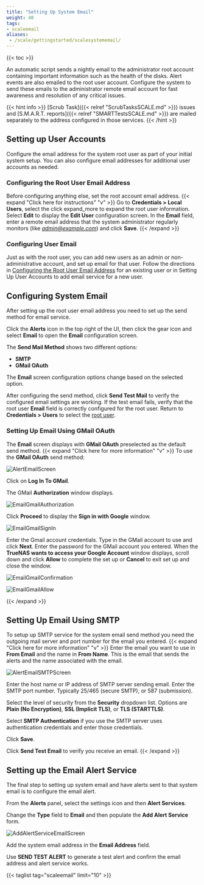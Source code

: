 ```yaml
---
title: "Setting Up System Email"
weight: 40
tags:
- scaleemail
aliases:
 - /scale/gettingstarted/scalesystememail/
---
```


{{< toc >}}

An automatic script sends a nightly email to the administrator root account containing important information such as the health of the disks.
Alert events are also emailed to the root user account.
Configure the system to send these emails to the administrator remote email account for fast awareness and resolution of any critical issues.

{{< hint info >}}
[Scrub Task]({{< relref "ScrubTasksSCALE.md" >}}) issues and [S.M.A.R.T. reports]({{< relref "SMARTTestsSCALE.md" >}}) are mailed separately to the address configured in those services.
{{< /hint >}}
## Setting up User Accounts

Configure the email address for the system root user as part of your initial system setup. 
You can also configure email addresses for additional user accounts as needed.

### Configuring the Root User Email Address

Before configuring anything else, set the root account email address.
{{< expand "Click here for instructions" "v" >}}
Go to **Credentials > Local Users**, select the  click <span class="material-icons">expand_more</span> to expand the root user information. Select **Edit** to display the **Edit User** configuration screen.
In the **Email** field, enter a remote email address that the system administrator regularly monitors (like *admin@example.com*) and click **Save**.
{{< /expand >}}
### Configuring User Email

Just as with the root user, you can add new users as an admin or non-administrative account, and set up email for that user. 
Follow the directions in [Configuring the Root User Email Address](#configuring-user-email) for an existing user or in Setting Up User Accounts to add email service for a new user.

## Configuring System Email 

After setting up the root user email address you need to set up the send method for email service.

Click the **Alerts** <span class="iconify" data-icon="mdi:bell"></span> icon in the top right of the UI, then click the gear <span class="iconify" data-icon="mdi:cog"></span> icon and select **Email** to open the **Email** configuration screen.

The **Send Mail Method** shows two different options:

* **SMTP**
* **GMail OAuth**

The **Email** screen configuration options change based on the selected option. 

After configuring the send method, click **Send Test Mail** to verify the configured email settings are working.
If the test email fails, verify that the root user **Email** field is correctly configured for the root user. 
Return to **Credentials > Users** to select the [root user](#configuring-the-root-user-email-address).

### Setting Up Email Using GMail OAuth
The **Email** screen displays with **GMail OAuth** preselected as the default send method.
{{< expand "Click here for more information" "v" >}}
To use the **GMail OAuth** send method:

![AlertEmailScreen](/images/SCALE/22.02/AlertEmailScreen.png "Alert Email Screen")

Click on **Log In To GMail**. 

The GMail **Authorization** window displays. 

![EmailGmailAuthorization](/images/SCALE/22.02/EmailGmailAuthorization.png "Email Gmail Authorization")

Click **Proceed** to display the **Sign in with Google** window.

![EmailGmailSignIn](/images/SCALE/22.02/EmailGmailSignIn.png "Email GMail Sign In")

Enter the Gmail account credentials. Type in the GMail account to use and click **Next**. 
Enter the password for the GMail account you entered. 
When the **TrueNAS wants to access your Google Account** window displays, scroll down and click **Allow** to complete the set up or **Cancel** to exit set up and close the window.

![EmailGmailConfirmation](/images/SCALE/22.02/EmailGmailConfirmation.png "Email GMail Confirmation")

![EmailGmailAllow](/images/SCALE/22.02/EmailGmailAllow.png "Email GMail Allow")

{{< /expand >}}
## Setting Up Email Using SMTP
To setup up SMTP service for the system email send method you need the outgoing mail server and port number for the email you entered.
{{< expand "Click here for more information" "v" >}}
Enter the email you want to use in **From Email** and the name in **From Name**. 
This is the email that sends the alerts and the name associated with the email.

![AlertEmailSMTPScreen](/images/SCALE/22.02/AlertEmailSMTPScreen.png "Email SMTP Screen")

Enter the host name or IP address of SMTP server sending email.
Enter the SMTP port number. 
Typically 25/465 (secure SMTP), or 587 (submission).

Select the level of security from the **Security** dropdown list. Options are **Plain (No Encryption)**, **SSL (Implicit TLS)**, or **TLS (STARTTLS)**.

Select **SMTP Authentication** if you use the SMTP server uses authentication credentials and enter those credentials.

Click **Save**.

Click **Send Test Email** to verify you receive an email.
{{< /expand >}}

## Setting up the Email Alert Service

The final step to setting up system email and have alerts sent to that system email is to configure the email alert.

From the **Alerts** panel, select the <span class="material-icons">settings</span> icon and then **Alert Services**.

Change the **Type** field to **Email** and then populate the **Add Alert Service** form.

![AddAlertServiceEmailScreen](/images/SCALE/22.02/AddAlertServiceEmailScreen.png "Add Email Alert Service")

Add the system email address in the **Email Address** field.

Use **SEND TEST ALERT** to generate a test alert and confirm the email address and alert service works.

{{< taglist tag="scaleemail" limit="10" >}}
